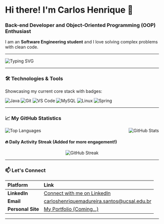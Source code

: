 # Hi there! I'm Carlos Henrique 👋
### Back-end Developer and Object-Oriented Programming (OOP) Enthusiast

I am an **Software Engineering student** and I love solving complex problems with clean code.

---

<p align="left">
  <img src="https://readme-typing-svg.herokuapp.com?font=Fira+Code&pause=1000&color=F7035F&vCenter=true&width=435&lines=Learning+and+Building+with+Java;Git+is+my+favorite+tool;Focused+on+Back-end+and+OOP." alt="Typing SVG" />
</p>

---

### 🛠️ Technologies & Tools

Showcasing my current core stack with badges:

![Java](https://img.shields.io/badge/Java-007396?style=for-the-badge&logo=java&logoColor=white)
![Git](https://img.shields.io/badge/Git-F05032?style=for-the-badge&logo=git&logoColor=white)
![VS Code](https://img.shields.io/badge/VS%20Code-007ACC?style=for-the-badge&logo=visual-studio-code&logoColor=white)
![MySQL](https://img.shields.io/badge/MySQL-00000F?style=for-the-badge&logo=mysql&logoColor=white)
![Linux](https://img.shields.io/badge/Linux-FCC624?style=for-the-badge&logo=linux&logoColor=black)
![Spring](https://img.shields.io/badge/Spring-6DB33F?style=for-the-badge&logo=spring&logoColor=white)

---

### 📈 My GitHub Statistics

<p align="center">
  <img align="right" src="https://github-readme-stats.vercel.app/api?username=MadureiraHenrique&show_icons=true&theme=dark&count_private=true&hide_border=true&title_color=F7035F&icon_color=F7035F" alt="GitHub Stats" />

  <img align="left" src="https://github-readme-stats.vercel.app/api/top-langs/?username=MadureiraHenrique&layout=compact&theme=dark&hide_border=true&title_color=F7035F" alt="Top Languages" />
</p>

<br clear="both"/> 

#### 🔥 Daily Activity Streak (Added for more engagement!)

<p align="center">
  <img src="https://github-readme-streak-stats.herokuapp.com/?user=MadureiraHenrique&theme=dark&hide_border=true&date_format=M%20j%5B%2C%20Y%5D&stroke=F7035F" alt="GitHub Streak" />
</p>

---

### 📫 Let's Connect

| **Platform** | **Link** | 
| :--- | :--- |
| **LinkedIn** | [Connect with me on LinkedIn](www.linkedin.com/in/henrique-madureira-1a0538363) | 
| **Email** | carloshenriquemadureira.santos@ucsal.edu.br | 
| **Personal Site** | [My Portfolio (Coming...)](...) |

---
